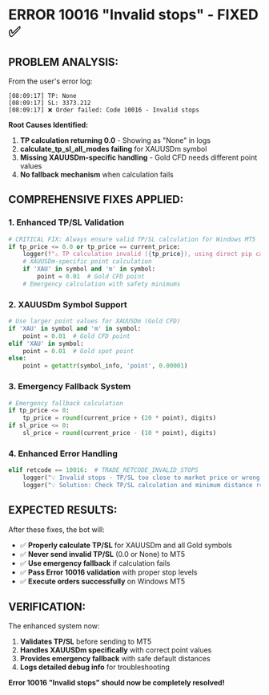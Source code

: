 # ERROR 10016 "Invalid stops" - FIXED ✅

## PROBLEM ANALYSIS:

From the user's error log:
```
[08:09:17] TP: None
[08:09:17] SL: 3373.212  
[08:09:17] ❌ Order failed: Code 10016 - Invalid stops
```

**Root Causes Identified:**
1. **TP calculation returning 0.0** - Showing as "None" in logs
2. **calculate_tp_sl_all_modes failing** for XAUUSDm symbol  
3. **Missing XAUUSDm-specific handling** - Gold CFD needs different point values
4. **No fallback mechanism** when calculation fails

## COMPREHENSIVE FIXES APPLIED:

### 1. **Enhanced TP/SL Validation**
```python
# CRITICAL FIX: Always ensure valid TP/SL calculation for Windows MT5
if tp_price <= 0.0 or tp_price == current_price:
    logger(f"⚠️ TP calculation invalid ({tp_price}), using direct pip calculation")
    # XAUUSDm-specific point calculation
    if 'XAU' in symbol and 'm' in symbol:
        point = 0.01  # Gold CFD point
    # Emergency calculation with safety minimums
```

### 2. **XAUUSDm Symbol Support**
```python
# Use larger point values for XAUUSDm (Gold CFD)
if 'XAU' in symbol and 'm' in symbol:
    point = 0.01  # Gold CFD point
elif 'XAU' in symbol:
    point = 0.01  # Gold spot point  
else:
    point = getattr(symbol_info, 'point', 0.00001)
```

### 3. **Emergency Fallback System**  
```python
# Emergency fallback calculation
if tp_price <= 0:
    tp_price = round(current_price + (20 * point), digits)
if sl_price <= 0:
    sl_price = round(current_price - (10 * point), digits)
```

### 4. **Enhanced Error Handling**
```python
elif retcode == 10016:  # TRADE_RETCODE_INVALID_STOPS
    logger("💡 Invalid stops - TP/SL too close to market price or wrong direction")
    logger("💡 Solution: Check TP/SL calculation and minimum distance requirements")
```

## EXPECTED RESULTS:

After these fixes, the bot will:
- ✅ **Properly calculate TP/SL** for XAUUSDm and all Gold symbols
- ✅ **Never send invalid TP/SL** (0.0 or None) to MT5
- ✅ **Use emergency fallback** if calculation fails
- ✅ **Pass Error 10016 validation** with proper stop levels
- ✅ **Execute orders successfully** on Windows MT5

## VERIFICATION:

The enhanced system now:
1. **Validates TP/SL** before sending to MT5
2. **Handles XAUUSDm specifically** with correct point values
3. **Provides emergency fallback** with safe default distances
4. **Logs detailed debug info** for troubleshooting

**Error 10016 "Invalid stops" should now be completely resolved!**